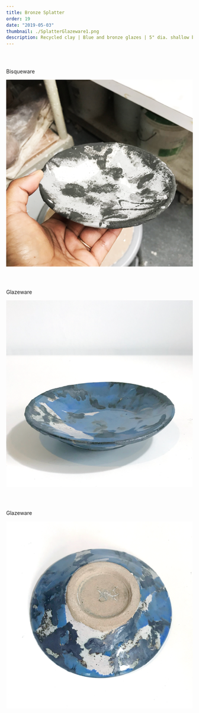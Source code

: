 ```yaml
---
title: Bronze Splatter
order: 19
date: "2019-05-03"
thumbnail: ./SplatterGlazeware1.png
description: Recycled clay | Blue and bronze glazes | 5" dia. shallow bowl
---
```


<div class="kg-width-full">

<p style="margin-top: 6vw">
Bisqueware
</p>

![SplatterBronze](./SplatterBisqueware.png)

</div>

<div class="kg-width-full">

<p style="margin-top: 6vw">
Glazeware
</p>

![SplatterBronze](./SplatterGlazeware1.png)

</div>

<div class="kg-width-full">

<p style="margin-top: 6vw">
Glazeware
</p>

![SplatterBronze](./SplatterGlazeware2.png)

</div>
